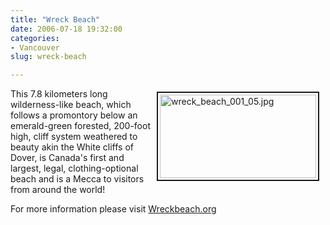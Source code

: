 ```yaml
---
title: "Wreck Beach"
date: 2006-07-18 19:32:00
categories:
- Vancouver
slug: wreck-beach

---
```


<a href="/public/uploads/2006/07/wreck_beach_001_05.jpg" rel="lightbox"><img src="/public/uploads/2006/07/wreck_beach_001_05.jpg" alt="wreck_beach_001_05.jpg" title="wreck_beach_001_05.jpg" style="margin: 5px 10px; padding: 3px" align="right" border="2" height="133" width="250" /></a>
This 7.8 kilometers long wilderness-like beach, which follows a promontory below an emerald-green forested, 200-foot high, cliff system weathered to beauty akin the White cliffs of Dover, is Canada's first and largest, legal, clothing-optional beach and is a Mecca to visitors from around the world!

For more information please visit
<a href="http://www.wreckbeach.org/">Wreckbeach.org</a>
